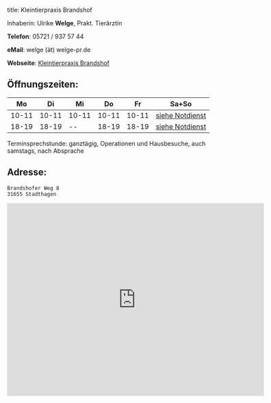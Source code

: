 title: Kleintierpraxis Brandshof

Inhaberin: Ulrike **Welge**, Prakt. Tierärztin

**Telefon**:   05721 / 937 57 44

**eMail**: welge (ät) welge-pr.de

**Webseite**: <a href="https://kleintierpraxis-brandshof.de">Kleintierpraxis Brandshof</a>


Öffnungszeiten:
---------------

|  Mo   |  Di   |  Mi   |  Do   |  Fr   |           Sa+So                      |
| ----- | ----- | ----- | ----- | ----- | ------------------------------------ |
| 10-11 | 10-11 | 10-11 | 10-11 | 10-11 | [siehe Notdienst](../notdienst.html) |
| 18-19 | 18-19 |  --   | 18-19 | 18-19 | [siehe Notdienst](../notdienst.html) |

Terminsprechstunde: ganztägig, Operationen und Hausbesuche, auch samstags, nach Absprache

Adresse:
---------

    Brandshofer Weg 8
    31655 Stadthagen

<iframe src="https://www.google.com/maps/embed?pb=!1m18!1m12!1m3!1d39041.68578334444!2d9.151631463232235!3d52.295942095421104!2m3!1f0!2f0!3f0!3m2!1i1024!2i768!4f13.1!3m3!1m2!1s0x416548718261817f%3A0x6e9dc37a7f1b4487!2sKleintierpraxis+Brandshof!5e0!3m2!1sde!2sde!4v1455278808089" width="600" height="450" frameborder="0" style="border:0" allowfullscreen></iframe>

